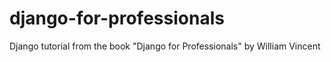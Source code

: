 # django-for-professionals
Django tutorial from the book "Django for Professionals" by William Vincent
